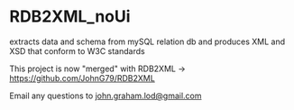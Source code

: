 # RDB2XML_noUi
extracts data and schema from mySQL relation db and produces XML and XSD that conform to W3C standards

This project is now "merged" with RDB2XML -> https://github.com/JohnG79/RDB2XML

Email any questions to john.graham.lod@gmail.com
